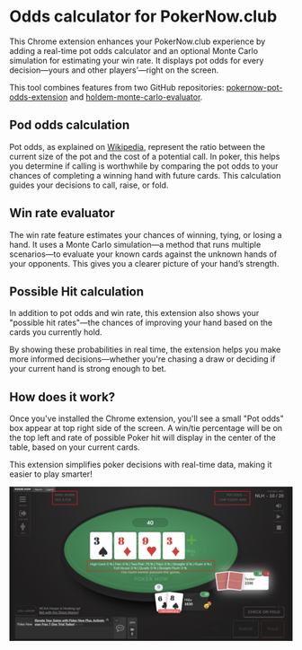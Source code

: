 # Odds calculator for PokerNow.club

This Chrome extension enhances your PokerNow.club experience by adding a real-time pot odds calculator and an optional Monte Carlo simulation for estimating your win rate. It displays pot odds for every decision—yours and other players’—right on the screen.

This tool combines features from two GitHub repositories: [pokernow-pot-odds-extension](https://github.com/originalpete/pokernow-pot-odds-extension) and [holdem-monte-carlo-evaluator](https://github.com/mercertom/holdem-monte-carlo-evaluator).

## Pod odds calculation

Pot odds, as explained on [Wikipedia](https://en.wikipedia.org/wiki/Pot_odds), represent the ratio between the current size of the pot and the cost of a potential call. 
In poker, this helps you determine if calling is worthwhile by comparing the pot odds to your chances of completing a winning hand with future cards. 
This calculation guides your decisions to call, raise, or fold.

## Win rate evaluator

The win rate feature estimates your chances of winning, tying, or losing a hand. 
It uses a Monte Carlo simulation—a method that runs multiple scenarios—to evaluate your known cards against the unknown hands of your opponents. 
This gives you a clearer picture of your hand’s strength.

## Possible Hit calculation

In addition to pot odds and win rate, this extension also shows your "possible hit rates"—the chances of improving your hand based on the cards you currently hold. 

By showing these probabilities in real time, the extension helps you make more informed decisions—whether you're chasing a draw or deciding if your current hand is strong enough to bet.

## How does it work?

Once you've installed the Chrome extension, you'll see a small "Pot odds" box appear at top right side of the screen.
A win/tie percentage will be on the top left and rate of possible Poker hit will display in the center of the table, based on your current cards.

This extension simplifies poker decisions with real-time data, making it easier to play smarter!

![Screenshot](https://github.com/hieunm3538/pokernow-monte-carlo-extension/blob/main/docs/img.png)